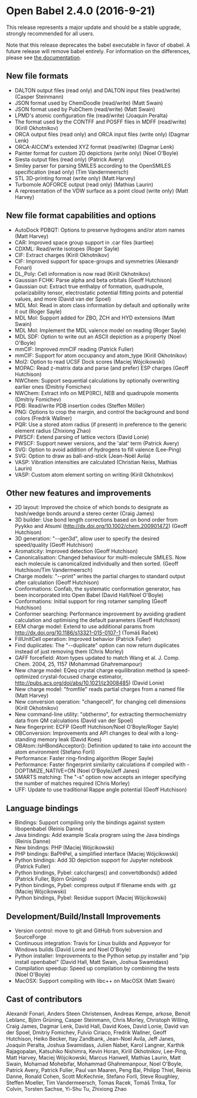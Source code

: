 # Open Babel 2.4.0 (2016-9-21)

This release represents a major update and should be a stable upgrade,
strongly recommended for all users.

Note that this release deprecates the babel executable in favor of obabel. A future release will remove babel entirely. For information on the differences, please see [the documentation](http://openbabel.org/docs/current/Command-line_tools/babel.html).

## New file formats

* DALTON output files (read only) and DALTON input files (read/write) (Casper Steinmann)
* JSON format used by ChemDoodle (read/write) (Matt Swain)
* JSON format used by PubChem (read/write) (Matt Swain)
* LPMD's atomic configuration file (read/write) (Joaquin Peralta)
* The format used by the CONTFF and POSFF files in MDFF (read/write) (Kirill Okhotnikov)
* ORCA output files (read only) and ORCA input files (write only) (Dagmar Lenk)
* ORCA-AICCM's extended XYZ format (read/write) (Dagmar Lenk)
* Painter format for custom 2D depictions (write only) (Noel O'Boyle)
* Siesta output files (read only) (Patrick Avery)
* Smiley parser for parsing SMILES according to the OpenSMILES specification (read only) (Tim Vandermeersch)
* STL 3D-printing format (write only) (Matt Harvey)
* Turbomole AOFORCE output (read only) (Mathias Laurin)
* A representation of the VDW surface as a point cloud (write only) (Matt Harvey)

## New file format capabilities and options

* AutoDock PDBQT: Options to preserve hydrogens and/or atom names (Matt Harvey)
* CAR: Improved space group support in .car files (kartlee)
* CDXML: Read/write isotopes (Roger Sayle)
* CIF: Extract charges (Kirill Okhotnikov)
* CIF: Improved support for space-groups and symmetries (Alexandr Fonari)
* DL_Poly: Cell information is now read (Kirill Okhotnikov)
* Gaussian FCHK: Parse alpha and beta orbitals (Geoff Hutchison)
* Gaussian out: Extract true enthalpy of formation, quadrupole, polarizability tensor, electrostatic potential fitting points and potential values, and more (David van der Spoel)
* MDL Mol: Read in atom class information by default and optionally write it out (Roger Sayle)
* MDL Mol: Support added for ZBO, ZCH and HYD extensions (Matt Swain)
* MDL Mol: Implement the MDL valence model on reading (Roger Sayle)
* MDL SDF: Option to write out an ASCII depiction as a property (Noel O'Boyle)
* mmCIF: Improved mmCIF reading (Patrick Fuller)
* mmCIF: Support for atom occupancy and atom_type (Kirill Okhotnikov)
* Mol2: Option to read UCSF Dock scores (Maciej Wójcikowski)
* MOPAC: Read z-matrix data and parse (and prefer) ESP charges (Geoff Hutchison)
* NWChem: Support sequential calculations by optionally overwriting earlier ones (Dmitriy Fomichev)
* NWChem: Extract info on MEP(IRC), NEB and quadrupole moments (Dmitriy Fomichev)
* PDB: Read/write PDB insertion codes (Steffen Möller)
* PNG: Options to crop the margin, and control the background and bond colors (Fredrik Wallner)
* PQR: Use a stored atom radius (if present) in preference to the generic element radius (Zhixiong Zhao)
* PWSCF: Extend parsing of lattice vectors (David Lonie)
* PWSCF: Support newer versions, and the 'alat' term (Patrick Avery)
* SVG: Option to avoid addition of hydrogens to fill valence (Lee-Ping)
* SVG: Option to draw as ball-and-stick (Jean-Noël Avila)
* VASP: Vibration intensities are calculated (Christian Neiss, Mathias Laurin)
* VASP: Custom atom element sorting on writing (Kirill Okhotnikov)

## Other new features and improvements

* 2D layout: Improved the choice of which bonds to designate as hash/wedge bonds around a stereo center (Craig James)
* 3D builder: Use bond length corrections based on bond order from Pyykko and Atsumi (http://dx.doi.org/10.1002/chem.200901472) (Geoff Hutchison)
* 3D generation: "--gen3d", allow user to specify the desired speed/quality (Geoff Hutchison)
* Aromaticity: Improved detection (Geoff Hutchison)
* Canonicalisation: Changed behaviour for multi-molecule SMILES. Now each molecule is canonicalized individually and then sorted. (Geoff Hutchison/Tim Vandermeersch)
* Charge models: "--print" writes the partial charges to standard output after calculation (Geoff Hutchison)
* Conformations: Confab, the systematic conformation generator, has been incorporated into Open Babel (David Hall/Noel O'Boyle)
* Conformations: Initial support for ring rotamer sampling (Geoff Hutchison)
* Conformer searching: Performance improvement by avoiding gradient calculation and optimising the default parameters (Geoff Hutchison)
* EEM charge model: Extend to use additional params from http://dx.doi.org/10.1186/s13321-015-0107-1 (Tomáš Raček)
* FillUnitCell operation: Improved behavior (Patrick Fuller)
* Find duplicates: The "--duplicate" option can now return duplicates instead of just removing them (Chris Morley)
* GAFF forcefield: Atom types updated to match Wang et al. J. Comp. Chem. 2004, 25, 1157 (Mohammad Ghahremanpour)
* New charge model: EQeq crystal charge equilibration method (a speed-optimized crystal-focused charge estimator, http://pubs.acs.org/doi/abs/10.1021/jz3008485) (David Lonie)
* New charge model: "fromfile" reads partial charges from a named file (Matt Harvey)
* New conversion operation: "changecell", for changing cell dimensions (Kirill Okhotnikov)
* New command-line utility: "obthermo", for extracting thermochemistry data from QM calculations (David van der Spoel)
* New fingerprint: ECFP (Geoff Hutchison/Noel O'Boyle/Roger Sayle)
* OBConversion: Improvements and API changes to deal with a long-standing memory leak (David Koes)
* OBAtom::IsHBondAcceptor(): Definition updated to take into account the atom environment (Stefano Forli)
* Performance: Faster ring-finding algorithm (Roger Sayle)
* Performance: Faster fingerprint similarity calculations if compiled with -DOPTIMIZE_NATIVE=ON (Noel O'Boyle/Jeff Janes)
* SMARTS matching: The "-s" option now accepts an integer specifying the number of matches required (Chris Morley)
* UFF: Update to use traditional Rappe angle potential (Geoff Hutchison)

## Language bindings

* Bindings: Support compiling only the bindings against system libopenbabel (Reinis Danne)
* Java bindings: Add example Scala program using the Java bindings (Reinis Danne)
* New bindings: PHP (Maciej Wójcikowski)
* PHP bindings: BaPHPel, a simplified interface (Maciej Wójcikowski)
* Python bindings: Add 3D depiction support for Jupyter notebook  (Patrick Fuller)
* Python bindings, Pybel: calccharges() and convertdbonds() added (Patrick Fuller, Björn Grüning)
* Python bindings, Pybel: compress output if filename ends with .gz (Maciej Wójcikowski)
* Python bindings, Pybel: Residue support (Maciej Wójcikowski)

## Development/Build/Install Improvements

* Version control: move to git and GitHub from subversion and SourceForge
* Continuous integration: Travis for Linux builds and Appveyor for Windows builds (David Lonie and Noel O'Boyle)
* Python installer: Improvements to the Python setup.py installer and "pip install openbabel" (David Hall, Matt Swain, Joshua Swamidass)
* Compilation speedup: Speed up compilation by combining the tests (Noel O'Boyle)
* MacOSX: Support compiling with libc++ on MacOSX (Matt Swain)

## Cast of contributors

Alexandr Fonari, Anders Steen Christensen, Andreas Kempe, arkose, Benoit Leblanc, Björn Grüning, Casper Steinmann, Chris Morley, Christoph Willing, Craig James, Dagmar Lenk, David Hall, David Koes, David Lonie, David van der Spoel, Dmitriy Fomichev, Fulvio Ciriaco, Fredrik Wallner, Geoff Hutchison, Heiko Becker, Itay Zandbank, Jean-Noel Avila, Jeff Janes, Joaquin Peralta, Joshua Swamidass, Julien Nabet, Karol Langner, Karthik Rajagopalan, Katsuhiko Nishimra, Kevin Horan, Kirill Okhotnikov, Lee-Ping, Matt Harvey, Maciej Wójcikowski, Marcus Hanwell, Mathias Laurin, Matt Swain, Mohamad Mohebifar, Mohammad Ghahremanpour, Noel O'Boyle, Patrick Avery, Patrick Fuller, Paul van Maaren, Peng Bai, Philipp Thiel, Reinis Danne, Ronald Cohen, Scott McKechnie, Stefano Forli, Steve Roughley, Steffen Moeller, Tim Vandermeersch, Tomas Racek, Tomáš Trnka, Tor Colvin, Torsten Sachse, Yi-Shu Tu, Zhixiong Zhao
